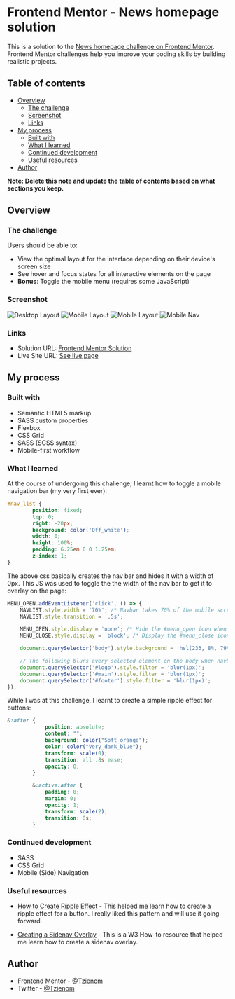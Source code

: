 # Frontend Mentor - News homepage solution

This is a solution to the [News homepage challenge on Frontend Mentor](https://www.frontendmentor.io/challenges/news-homepage-H6SWTa1MFl). Frontend Mentor challenges help you improve your coding skills by building realistic projects. 

## Table of contents

- [Overview](#overview)
  - [The challenge](#the-challenge)
  - [Screenshot](#screenshot)
  - [Links](#links)
- [My process](#my-process)
  - [Built with](#built-with)
  - [What I learned](#what-i-learned)
  - [Continued development](#continued-development)
  - [Useful resources](#useful-resources)
- [Author](#author)

**Note: Delete this note and update the table of contents based on what sections you keep.**

## Overview

### The challenge

Users should be able to:

- View the optimal layout for the interface depending on their device's screen size
- See hover and focus states for all interactive elements on the page
- **Bonus**: Toggle the mobile menu (requires some JavaScript)

### Screenshot

![Desktop Layout](../screenshots/desktopLayout.png)
![Mobile Layout](../screenshots/mobileLayout.png)
![Mobile Layout](../screenshots/mobileLayout2.png)
![Mobile Nav](../screenshots/mobileNav.png)

### Links

- Solution URL: [Frontend Mentor Solution](https://www.frontendmentor.io/solutions/news-homepage-main-ML4X6ozH5V)
- Live Site URL: [See live page](https://tzienom.github.io/News-Homepage/)

## My process

### Built with

- Semantic HTML5 markup
- SASS custom properties
- Flexbox
- CSS Grid
- SASS (SCSS syntax)
- Mobile-first workflow


### What I learned

At the course of undergoing this challenge, I learnt how to toggle a mobile navigation bar (my very first ever):

```scss
#nav_list {
        position: fixed;
        top: 0;
        right: -20px;
        background: color('Off_white');
        width: 0;
        height: 100%;
        padding: 6.25em 0 0 1.25em;
        z-index: 1;
}
```

The above css basically creates the nav bar and hides it with a width of 0px. This JS was used to toggle the
the width of the nav bar to get it to overlay on the page:

```js
MENU_OPEN.addEventListener('click', () => {
    NAVLIST.style.width = '70%'; /* Navbar takes 70% of the mobile screen size */
    NAVLIST.style.transition = '.5s';

    MENU_OPEN.style.display = 'none'; /* Hide the #menu_open icon when navbar is open */
    MENU_CLOSE.style.display = 'block'; /* Display the #menu_close icon when the navbar is open */

    document.querySelector('body').style.background = 'hsl(233, 8%, 79%)'; /* Changes the background color of the body when navbar is open */

    // The following blurs every selected element on the body when navbar is open - exempting navbar */
    document.querySelector('#logo').style.filter = 'blur(1px)';
    document.querySelector('#main').style.filter = 'blur(1px)';
    document.querySelector('#footer').style.filter = 'blur(1px)';
});
```

While I was at this challenge, I learnt to create a simple ripple effect for buttons:

```scss
&:after {
            position: absolute;
            content: "";
            background: color("Soft_orange");
            color: color("Very_dark_blue");
            transform: scale(0);
            transition: all .8s ease;
            opacity: 0;
        }

        &:active:after {
            padding: 0;
            margin: 0;
            opacity: 1;
            transform: scale(2);
            transition: 0s;
        }
```
### Continued development

- SASS
- CSS Grid
- Mobile (Side) Navigation


### Useful resources

- [How to Create Ripple Effect](https://www.w3schools.com/howto/tryit.asp?filename=tryhow_css_buttons_animate2) - This helped me learn how to create a ripple effect for a button. I really liked this pattern and will use it going forward.

- [Creating a Sidenav Overlay](https://www.w3schools.com/howto/howto_js_sidenav.asp) - This is a W3 How-to resource that helped me learn how to create a sidenav overlay.

## Author

- Frontend Mentor - [@Tzienom](https://www.frontendmentor.io/profile/yourusername)
- Twitter - [@Tzienom](https://www.twitter.com/Tzienom)